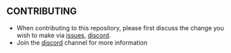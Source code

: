 ## CONTRIBUTING

- When contributing to this repository, please first discuss the change you wish to make via [issues](https://github.com/Gerald-ux-ux/codesnippets/issues), [discord](https://discord.gg/tqm4eKy2).
- Join the [discord](https://discord.gg/tqm4eKy2) channel for more information
